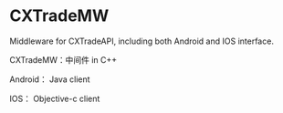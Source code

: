 CXTradeMW
=========

Middleware for CXTradeAPI, including both Android and IOS interface.

CXTradeMW：中间件 in C++

Android： Java client

IOS： Objective-c client

